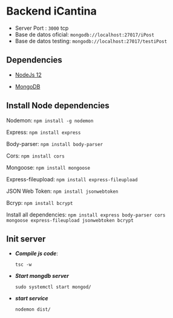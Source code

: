 # Backend iCantina

* Server Port : `3000` tcp
* Base de datos oficial: `mongodb://localhost:27017/iPost`
* Base de datos testing: `mongodb://localhost:27017/testiPost`

## Dependencies
  * [NodeJs 12](https://nodejs.org/es/)

  * [MongoDB](https://docs.mongodb.com/manual/administration/install-community/)




## Install Node dependencies

 Nodemon: <code>npm install -g nodemon</code>
 
  Express: <code>npm install express</code>
  
   Body-parser: <code>npm install body-parser</code>
  
  Cors: <code>npm install cors</code>
  
  Mongoose: <code>npm install mongoose</code>
  
  Express-fileupload: <code>npm install express-fileupload</code>
  
  JSON Web Token: <code>npm install jsonwebtoken</code>
  
  Bcryp: <code>npm install bcrypt</code>
  
  Install all dependencies: <code>npm install express body-parser cors mongoose express-fileupload jsonwebtoken bcrypt</code>


## Init server

* ***Compile js code***:

  <code>tsc -w</code>

* ***Start mongdb server***

  <code>sudo systemctl start mongod/</code>

* ***start service***

  <code>nodemon dist/</code>


